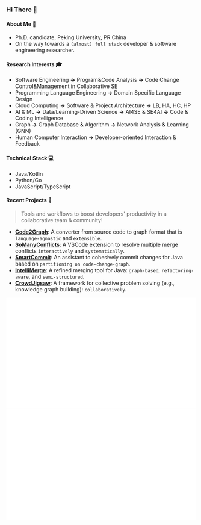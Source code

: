 ### Hi There 👋

#### About Me 🤔 
- Ph.D. candidate, Peking University, PR China
- On the way towards a `(almost) full stack` developer & software engineering researcher.

#### Research Interests 🎓
- Software Engineering **->** Program&Code Analysis **->** Code Change Control&Management in Collaborative SE
- Programming Language Engineering **->** Domain Specific Language Design
- Cloud Computing **->** Software & Project Architecture **->** LB, HA, HC, HP
- AI & ML **->** Data/Learning-Driven Science **->** AI4SE & SE4AI **->** Code & Coding Intelligence
- Graph **->** Graph Database & Algorithm **->** Network Analysis & Learning (GNN)
- Human Computer Interaction **->** Developer-oriented Interaction & Feedback

#### Technical Stack 💻

- Java/Kotlin
- Python/Go
- JavaScript/TypeScript

#### Recent Projects 🔭 

> Tools and workflows to boost developers' productivity in a collaborative team & community!

- **[Code2Graph]**: A converter from source code to graph format that is `language-agnostic` and `extensible`.
- **[SoManyConflicts]**: A VSCode extension to resolve multiple merge conflicts `interactively` and `systematically`.
- **[SmartCommit]**: An assistant to cohesively commit changes for Java based on `partitioning on code-change-graph`.
- **[IntelliMerge]**: A refined merging tool for Java: `graph-based`, `refactoring-aware`, and `semi-structured`.
- **[CrowdJigsaw]**: A framework for collective problem solving (e.g., knowledge graph building): `collaboratively`.

[Code2Graph]: https://github.com/Symbolk/Code2Graph
[SoManyConflicts]: https://github.com/Symbolk/somanyconflicts
[IntelliMerge]: https://github.com/Symbolk/IntelliMerge
[SmartCommit]: https://github.com/Symbolk/SmartCommit
[CrowdJigsaw]: https://github.com/Symbolk/CrowdJigsaw

![](https://github.com/Symbolk/github-stats/blob/master/generated/overview.svg)
![](https://github.com/Symbolk/github-stats/blob/master/generated/languages.svg)

<!--
**Symbolk/Symbolk** is a ✨ _special_ ✨ repository because its `README.md` (this file) appears on your GitHub profile.

- 🔭 I’m currently working on ...
- 🌱 I’m currently learning ...
- 👯 I’m looking to collaborate on ...
- 🤔 I’m looking for help with ...
- 💬 Ask me about ...
- 📫 How to reach me: ...
- 😄 Pronouns: ...
- ⚡ Fun fact: ...
-->
